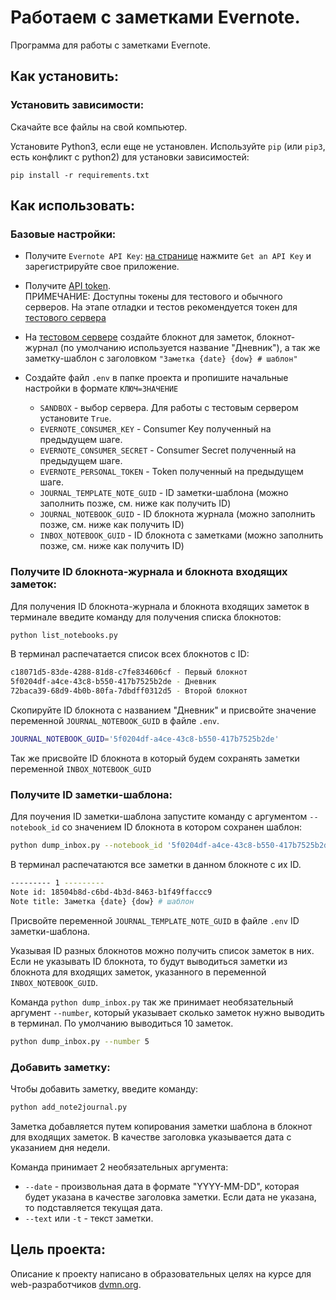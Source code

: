 # Работаем с заметками Evernote.

Программа для работы с заметками Evernote.

## Как установить:

### Установить зависимости:

Скачайте все файлы на свой компьютер. 

Установите Python3, если еще не установлен. Используйте `pip` (или `pip3`, есть
конфликт с python2) для установки зависимостей:

```
pip install -r requirements.txt
```

## Как использовать:
### Базовые настройки:
* Получите `Evernote API Key`: [на странице](https://dev.evernote.com/doc/articles/authentication.php#devtoken)
нажмите `Get an API Key` и зарегистрируйте свое приложение.

* Получите [API token](https://dev.evernote.com/doc/articles/dev_tokens.php).  
ПРИМЕЧАНИЕ: Доступны токены для тестового и обычного серверов. На этапе отладки и тестов 
рекомендуется токен для [тестового сервера](https://sandbox.evernote.com/api/DeveloperToken.action)

* На [тестовом сервере](https://sandbox.evernote.com/Registration.action) создайте блокнот для заметок,
блокнот-журнал (по умолчанию используется название "Дневник"), а так же заметку-шаблон с заголовком 
`"Заметка {date} {dow} # шаблон"`

* Создайте файл `.env`  в папке проекта и пропишите начальные настройки в формате `КЛЮЧ=ЗНАЧЕНИЕ`
   * `SANDBOX` - выбор сервера. Для работы с тестовым сервером установите `True`.
   * `EVERNOTE_CONSUMER_KEY` - Consumer Key полученный на предыдущем шаге. 
   * `EVERNOTE_CONSUMER_SECRET` - Consumer Secret полученный на предыдущем шаге.
   * `EVERNOTE_PERSONAL_TOKEN` - Token полученный на предыдущем шаге.
   * `JOURNAL_TEMPLATE_NOTE_GUID` - ID заметки-шаблона (можно заполнить позже, см. ниже как получить ID)
   * `JOURNAL_NOTEBOOK_GUID` - ID блокнота журнала (можно заполнить позже, см. ниже как получить ID)
   * `INBOX_NOTEBOOK_GUID` - ID блокнота с заметками (можно заполнить позже, см. ниже как получить ID)

### Получите ID блокнота-журнала и блокнота входящих заметок:
Для получения ID блокнота-журнала и блокнота входящих заметок в терминале введите
команду для получения списка блокнотов:
```sh
python list_notebooks.py
```
В терминал распечатается список всех блокнотов с ID:
```sh
c18071d5-83de-4288-81d8-c7fe834606cf - Первый блокнот
5f0204df-a4ce-43c8-b550-417b7525b2de - Дневник
72baca39-68d9-4b0b-80fa-7dbdff0312d5 - Второй блокнот
```
Скопируйте ID блокнота с названием "Дневник" и присвойте значение переменной `JOURNAL_NOTEBOOK_GUID` в 
файле `.env`.
```sh
JOURNAL_NOTEBOOK_GUID='5f0204df-a4ce-43c8-b550-417b7525b2de'
```
Так же присвойте ID блокнота в который будем сохранять заметки переменной `INBOX_NOTEBOOK_GUID`

### Получите ID заметки-шаблона:
Для поучения ID заметки-шаблона запустите команду с аргументом `--notebook_id` со значением
ID блокнота в котором сохранен шаблон:
```sh
python dump_inbox.py --notebook_id '5f0204df-a4ce-43c8-b550-417b7525b2de'
```
В терминал распечатаются все заметки в данном блокноте с их ID.

```sh
--------- 1 ---------
Note id: 18504b8d-c6bd-4b3d-8463-b1f49ffaccc9
Note title: Заметка {date} {dow} # шаблон
```
Присвойте переменной `JOURNAL_TEMPLATE_NOTE_GUID` в файле `.env` ID заметки-шаблона. 

Указывая ID разных блокнотов можно получить список заметок в них. Если не указывать ID блокнота, 
то будут выводиться заметки из блокнота для входящих заметок, 
указанного в переменной `INBOX_NOTEBOOK_GUID`.

Команда `python dump_inbox.py` так же принимает необязательный аргумент `--number`, который
указывает сколько заметок нужно выводить в терминал. По умолчанию выводиться 10 заметок.
```sh
python dump_inbox.py --number 5
```

### Добавить заметку:
Чтобы добавить заметку, введите команду:
```sh
python add_note2journal.py
```
Заметка добавляется путем копирования заметки шаблона в блокнот для входящих заметок. 
В качестве заголовка указывается дата с указанием дня недели.

Команда принимает 2 необязательных аргумента:
* `--date` - произвольная дата в формате "YYYY-MM-DD", которая будет указана в качестве заголовка 
заметки. Если дата не указана, то подставляется текущая дата.
* `--text` или `-t` - текст заметки. 


## Цель проекта:
Описание к проекту написано в образовательных целях на курсе для
web-разработчиков [dvmn.org](https://dvmn.org/). 
